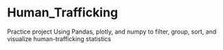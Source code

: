 # Human_Trafficking
Practice project 
Using Pandas, plotly, and numpy to filter, group, sort, and visualize human-trafficking statistics 
